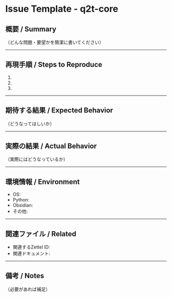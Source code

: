 # Issue Template - q2t-core

## 概要 / Summary

（どんな問題・要望かを簡潔に書いてください）

---

## 再現手順 / Steps to Reproduce

1. 
2. 
3. 

---

## 期待する結果 / Expected Behavior

（どうなってほしいか）

---

## 実際の結果 / Actual Behavior

（実際にはどうなっているか）

---

## 環境情報 / Environment

- OS:
- Python:
- Obsidian:
- その他:

---

## 関連ファイル / Related

- 関連するZettel ID:
- 関連ドキュメント:

---

## 備考 / Notes

（必要があれば補足）

